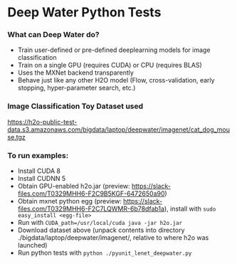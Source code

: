 # Deep Water Python Tests

### What can Deep Water do?
* Train user-defined or pre-defined deeplearning models for image classification
* Train on a single GPU (requires CUDA) or CPU (requires BLAS) 
* Uses the MXNet backend transparently
* Behave just like any other H2O model (Flow, cross-validation, early stopping, hyper-parameter search, etc.)

### Image Classification Toy Dataset used
https://h2o-public-test-data.s3.amazonaws.com/bigdata/laptop/deepwater/imagenet/cat_dog_mouse.tgz

### To run examples:
* Install CUDA 8
* Install CUDNN 5
* Obtain GPU-enabled h2o.jar (preview: https://slack-files.com/T0329MHH6-F2C9B5KGF-6472650a90)
* Obtain mxnet python egg (preview: https://slack-files.com/T0329MHH6-F2C7LQWMR-6b78dfab1a), install with `sudo easy_install <egg-file>`
* Run with `CUDA_path=/usr/local/cuda java -jar h2o.jar`
* Download dataset above (unpack contents into directory ./bigdata/laptop/deepwater/imagenet/<here>, relative to where h2o was launched)
* Run python tests with `python ./pyunit_lenet_deepwater.py`
